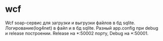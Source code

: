 # wcf
Wcf soap-сервис для загрузки и выгрузки файлов в бд sqlite.
Логирование(log4net) в файл и в бд sqlite.
Разный app.config при debug и release построении.
Release на *:50002 порту, Debug на *:50001.
